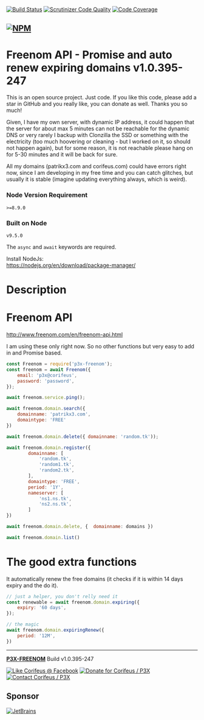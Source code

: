 [//]: #@corifeus-header

  [![Build Status](https://travis-ci.org/patrikx3/freenom.svg?branch=master)](https://travis-ci.org/patrikx3/freenom)  [![Scrutinizer Code Quality](https://scrutinizer-ci.com/g/patrikx3/freenom/badges/quality-score.png?b=master)](https://scrutinizer-ci.com/g/patrikx3/freenom/?branch=master)  [![Code Coverage](https://scrutinizer-ci.com/g/patrikx3/freenom/badges/coverage.png?b=master)](https://scrutinizer-ci.com/g/patrikx3/freenom/?branch=master) 

  
[![NPM](https://nodei.co/npm/p3x-freenom.png?downloads=true&downloadRank=true&stars=true)](https://www.npmjs.com/package/p3x-freenom/)
---

 
# Freenom API - Promise and auto renew expiring domains v1.0.395-247  

This is an open source project. Just code. If you like this code, please add a star in GitHub and you really like, you can donate as well. Thanks you so much!

Given, I have my own server, with dynamic IP address, it could happen that the server for about max 5 minutes can not be reachable for the dynamic DNS or very rarely I backup with Clonzilla the SSD or something with the electricity (too much hoovering or cleaning - but I worked on it, so should not happen again), but for some reason, it is not reachable please hang on for 5-30 minutes and it will be back for sure. 

All my domains (patrikx3.com and corifeus.com) could have errors right now, since I am developing in my free time and you can catch glitches, but usually it is stable (imagine updating everything always, which is weird).

### Node Version Requirement 
``` 
>=8.9.0 
```  
   
### Built on Node 
``` 
v9.5.0
```   
   
The ```async``` and ```await``` keywords are required.

Install NodeJs:    
https://nodejs.org/en/download/package-manager/    



# Description  

                        
[//]: #@corifeus-header:end


# Freenom API

http://www.freenom.com/en/freenom-api.html

I am using these only right now. So no other functions but very easy to add in and Promise based.

```javascript
const Freenom = require('p3x-freenom');
const freenom = await Freenom({
    email: 'p3x@corifeus',
    password: 'password',
});

await freenom.service.ping();

await freenom.domain.search({
    domainname: 'patrikx3.com',
    domaintype: 'FREE'
})

await freenom.domain.delete({ domainname: 'random.tk'));

await freenom.domain.register({
        domainname: [
            'random.tk',
            'random1.tk',
            'random2.tk',
        ],
        domaintype: 'FREE',
        period: '1Y',
        nameserver: [
            'ns1.ns.tk',
            'ns2.ns.tk',
        ]
})

await freenom.domain.delete, {  domainname: domains })

await freenom.domain.list()
```

# The good extra functions 

It automatically renew the free domains (it checks if it is within 14 days expiry and the do it).

```javascript
// just a helper, you don't relly need it
const renewable = await freenom.domain.expiring({
    expiry: '60 days',
});

// the magic
await freenom.domain.expiringRenew({
    period: '12M',
})
```
    
[//]: #@corifeus-footer

---

[**P3X-FREENOM**](https://pages.corifeus.com/freenom) Build v1.0.395-247 

[![Like Corifeus @ Facebook](https://img.shields.io/badge/LIKE-Corifeus-3b5998.svg)](https://www.facebook.com/corifeus.software) [![Donate for Corifeus / P3X](https://img.shields.io/badge/Donate-Corifeus-003087.svg)](https://www.paypal.com/cgi-bin/webscr?cmd=_donations&business=LFRV89WPRMMVE&lc=HU&item_name=Patrik%20Laszlo&item_number=patrikx3&currency_code=HUF&bn=PP%2dDonationsBF%3abtn_donate_SM%2egif%3aNonHosted)  [![Contact Corifeus / P3X](https://img.shields.io/badge/Contact-P3X-ff9900.svg)](https://www.patrikx3.com/en/front/contact) 


## Sponsor

[![JetBrains](https://www.patrikx3.com/images/jetbrains-logo.svg)](https://www.jetbrains.com/)
  
 

[//]: #@corifeus-footer:end

